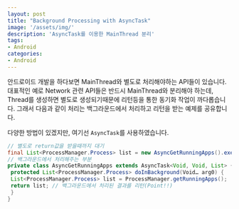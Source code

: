 ```yaml
---
layout: post
title: "Background Processing with AsyncTask"
image: '/assets/img/'
description: 'AsyncTask를 이용한 MainThread 분리'
tags:
- Android
categories:
- Android
---
```


안드로이드 개발을 하다보면 MainThread와 별도로 처리해야하는 API들이 있습니다.
대표적인 예로 Network 관련 API들은 반드시 MainThread와 분리해야 하는데,
Thread를 생성하면 별도로 생성되기때문에 리턴등을 통한 동기화 작업이 까다롭습니다.
그래서 다음과 같이 처리는 백그라운드에서 처리하고 리턴을 받는 예제를 공유합니다.

다양한 방법이 있겠지만, 여기선 `AsyncTask`를 사용하였습니다.

```java
// 별도로 return값을 받을때까지 대기
final List<ProcessManager.Process> list = new AsyncGetRunningApps().execute().get();
// 백그라운드에서 처리해주는 부분
private class AsyncGetRunningApps extends AsyncTask<Void, Void, List> {
 protected List<ProcessManager.Process> doInBackground(Void… arg0) {
 List<ProcessManager.Process> list = ProcessManager.getRunningApps();
 return list; // 백그라운드에서 처리된 결과를 리턴(Point!!)
 }
}
```
